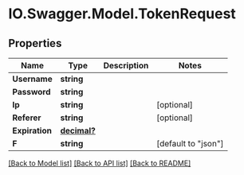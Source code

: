 # IO.Swagger.Model.TokenRequest
## Properties

Name | Type | Description | Notes
------------ | ------------- | ------------- | -------------
**Username** | **string** |  | 
**Password** | **string** |  | 
**Ip** | **string** |  | [optional] 
**Referer** | **string** |  | [optional] 
**Expiration** | [**decimal?**](BigDecimal.md) |  | 
**F** | **string** |  | [default to "json"]

[[Back to Model list]](../README.md#documentation-for-models) [[Back to API list]](../README.md#documentation-for-api-endpoints) [[Back to README]](../README.md)

